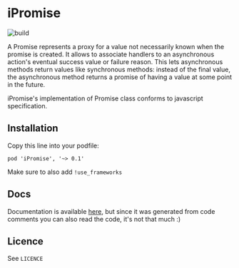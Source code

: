 # iPromise

![build](https://travis-ci.org/theddnc/iPromise.svg?branch=master)

A Promise represents a proxy for a value not necessarily known when the promise
is created. It allows to associate handlers to an asynchronous action's eventual
success value or failure reason. This lets asynchronous methods return values like 
synchronous methods: instead of the final value, the asynchronous method returns 
a promise of having a value at some point in the future.

iPromise's implementation of Promise class conforms to javascript specification. 

## Installation

Copy this line into your podfile:

```pod 'iPromise', '~> 0.1'```

Make sure to also add ```!use_frameworks```

## Docs

Documentation is available [here](http://cocoadocs.org/docsets/iPromise/0.1.0/), but
since it was generated from code comments you can also read the code, it's not that
much :)

## Licence

See ```LICENCE``` 
